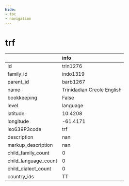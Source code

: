 ```yaml
---
hide:
- toc
- navigation
---
```

# trf
|                      | info                       |
|:---------------------|:---------------------------|
| id                   | trin1276                   |
| family_id            | indo1319                   |
| parent_id            | barb1267                   |
| name                 | Trinidadian Creole English |
| bookkeeping          | False                      |
| level                | language                   |
| latitude             | 10.4208                    |
| longitude            | -61.4171                   |
| iso639P3code         | trf                        |
| description          | nan                        |
| markup_description   | nan                        |
| child_family_count   | 0                          |
| child_language_count | 0                          |
| child_dialect_count  | 0                          |
| country_ids          | TT                         |